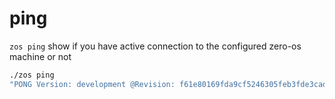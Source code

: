 # ping


`zos ping` show if you have active connection to the configured zero-os machine or not

```bash
./zos ping
"PONG Version: development @Revision: f61e80169fda9cf5246305feb3fde3cadd831f3c"

```

